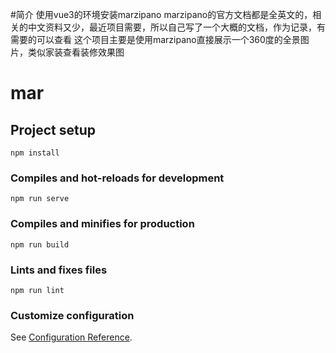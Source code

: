 #简介
使用vue3的环境安装marzipano
marzipano的官方文档都是全英文的，相关的中文资料又少，最近项目需要，所以自己写了一个大概的文档，作为记录，有需要的可以查看
这个项目主要是使用marzipano直接展示一个360度的全景图片，类似家装查看装修效果图

# mar

## Project setup
```
npm install
```

### Compiles and hot-reloads for development
```
npm run serve
```

### Compiles and minifies for production
```
npm run build
```

### Lints and fixes files
```
npm run lint
```

### Customize configuration
See [Configuration Reference](https://cli.vuejs.org/config/).
